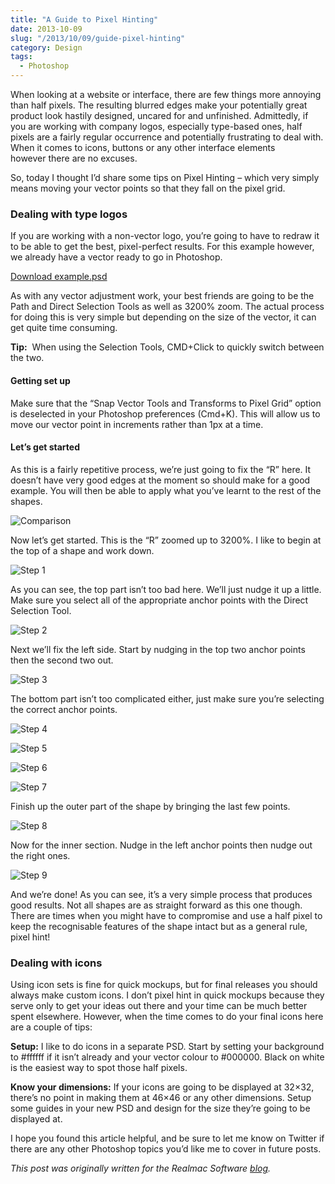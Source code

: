 ```yaml
---
title: "A Guide to Pixel Hinting"
date: 2013-10-09
slug: "/2013/10/09/guide-pixel-hinting"
category: Design
tags:
  - Photoshop
---
```


When looking at a website or interface, there are few things more annoying than half pixels. The resulting blurred edges make your potentially great product look hastily designed, uncared for and unfinished. Admittedly, if you are working with company logos, especially type-based ones, half pixels are a fairly regular occurrence and potentially frustrating to deal with. When it comes to icons, buttons or any other interface elements however&nbsp;there are no excuses.

So, today I thought I’d share some tips on Pixel Hinting – which very simply means moving your vector points so that they fall on the pixel grid.

### Dealing with type logos

If you are working with a non-vector logo, you’re going to have to redraw it to be able to get the best, pixel-perfect results. For this example however, we already have a vector ready to go in Photoshop.

[Download example.psd](http://downloads.realmacmedia.com/blog/155-photoshop-tutorial-pixel-hinting/example.zip)

As with any vector adjustment work, your best friends are going to be the Path and Direct Selection Tools as well as 3200% zoom. The actual process for doing this is very simple but depending on the size of the vector, it can get quite time consuming.

**Tip:** &nbsp;When using the Selection Tools, CMD+Click to quickly switch between the two.

#### Getting set up

Make sure that the “Snap Vector Tools and Transforms to Pixel Grid” option is deselected in your Photoshop preferences (Cmd+K). This will allow us to move our vector point in increments rather than 1px at a time.

#### Let’s get started

As this is a fairly repetitive process, we’re just going to fix the “R” here. It doesn’t have very good edges at the moment so should make for a good example. You will then be able to apply what you’ve learnt to the rest of the shapes.

![Comparison](/static/posts/guide-pixel-hinting/comp.png)

Now let’s get started. This is the “R” zoomed up to 3200%. I like to begin at the top of a shape and work down.

![Step 1](/static/posts/guide-pixel-hinting/1.png)

As you can see, the top part isn’t too bad here. We’ll just nudge it up a little. Make sure you select all of the appropriate anchor points with the Direct Selection Tool.

![Step 2](/static/posts/guide-pixel-hinting/2.png)

Next we’ll fix the left side. Start by nudging in the top two anchor points then the second two out.

![Step 3](/static/posts/guide-pixel-hinting/3.png)

The bottom part isn’t too complicated either, just make sure you’re selecting the correct anchor points.

![Step 4](/static/posts/guide-pixel-hinting/4.png)

![Step 5](/static/posts/guide-pixel-hinting/5.png)

![Step 6](/static/posts/guide-pixel-hinting/6.png)

![Step 7](/static/posts/guide-pixel-hinting/7.png)

Finish up the outer part of the shape by bringing the last few points.

![Step 8](/static/posts/guide-pixel-hinting/8.png)

Now for the inner section. Nudge in the left anchor points then nudge out the right ones.

![Step 9](/static/posts/guide-pixel-hinting/9.png)

And we’re done! As you can see, it’s a very simple process that produces good results. Not all shapes are as straight forward as this one though. There are times when you might have to compromise and use a half pixel to keep the recognisable features of the shape intact but as a general rule, pixel hint!

### Dealing with icons

Using icon sets is fine for quick mockups, but for final releases you should always make custom icons. I don’t pixel hint in quick mockups because they serve only to get your ideas out there and your time can be much better spent elsewhere. However, when the time comes to do your final icons here are a couple of tips:

**Setup:** I like to do icons in a separate PSD. Start by setting your background to #ffffff if it isn’t already and your vector colour to #000000. Black on white is the easiest way to spot those half pixels.

**Know your dimensions:** If your icons are going to be displayed at 32×32, there’s no point in making them at 46×46 or any other dimensions. Setup some guides in your new PSD and design for the size they’re going to be displayed at.

I hope you found this article helpful, and be sure to let me know on Twitter if there are any other Photoshop topics you’d like me to cover in future posts.

_This post was originally written for the Realmac Software [blog](http://realmacsoftware.com/blog/guide-pixel-hinting)._

